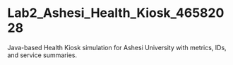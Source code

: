 # Lab2_Ashesi_Health_Kiosk_46582028
Java-based Health Kiosk simulation for Ashesi University with metrics, IDs, and service summaries.
